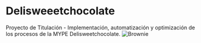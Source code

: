 # Delisweeetchocolate
Proyecto de Titulación - Implementación, automatización y optimización de los procesos de la MYPE Delisweetchocolate.
![Brownie](https://cdn.discordapp.com/attachments/604403312829136907/978009134538571786/logo.png)
